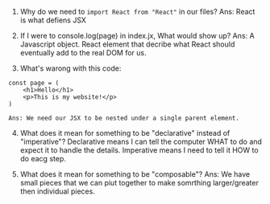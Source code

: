 1. Why do we need to `import React from "React"` in our files?
    Ans: React is what defiens JSX

2. If I were to console.log(page) in index.jx, What would show up?
    Ans: A Javascript object. React element that decribe what React should eventually add to the real DOM for us.

3. What's warong with this code:
```
const page = (
    <h1>Hello</h1>
    <p>This is my website!</p>
)
```
    Ans: We need our JSX to be nested under a single parent element.

4. What does it mean for something to be "declarative" instead of "imperative"?
    Declarative means I can tell the computer WHAT to do and expect it to handle the details. Imperative means I need to tell it HOW to do eacg step.

5. What does it mean for something to be "composable"?
    Ans: We have small pieces that we can piut together to make somrthing larger/greater then individual pieces.
